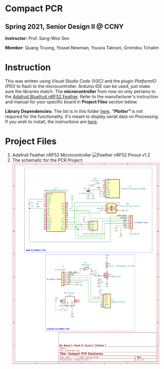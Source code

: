 # Compact PCR
## Spring 2021, Senior Design II @ CCNY
**Instructor:** Prof. Sang-Woo Seo

**Member**: Quang Truong, Yossel Newman, Yousra Tabrani, Gnimdou Tchalim

# Instruction
This was written using *Visual Studio Code (VSC)* and the plugin *PlatformIO (PIO)* to flash to the microcontroller. Arduino IDE can be used, just make sure the libraries match. The **microcontroller** from now on only pertains to the [Adafruit Bluefruit nRF52 Feather](https://learn.adafruit.com/bluefruit-nrf52-feather-learning-guide/introduction). Refer to the manufacturer's instruction and manual for your specific board in **Project Files** section below.

**Library Dependencies:** The list is in this folder [here](.pio/libdeps/adafruit_feather_nrf52832).
***"Plotter"*** is not required for the functionality, it's meant to display serial data on Processing. If you wish to install, the instructions are [here](https://github.com/devinaconley/arduino-plotter).


# Project Files
 1) Adafruit Feather nRF52 Microcontroller
    ![Feather nRF52 Pinout v1.2](https://cdn-learn.adafruit.com/assets/assets/000/046/248/original/microcontrollers_Feather_NRF52_Pinout_v1.2-1.png?1504885794)
 2) The schematic for the PCR Project:
    ![Compact PCR Schematic](https://github.com/lquang4321/EE598_main/blob/master/schematic/Schematic.png)

